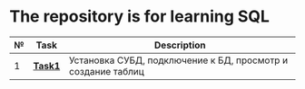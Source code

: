 # The repository is for learning SQL
|№|**Task**|**Description**|
|--|--|--|
|1|**[Task1](https://github.com/iamseryy/tasks_learn_oop/tree/main/task1)**|Установка СУБД, подключение к БД, просмотр и создание таблиц|